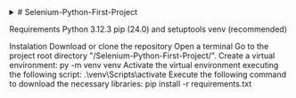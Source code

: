 <details>
<summary># Selenium-Python-First-Project</summary>

This Repository Contains a UI testing Project, using Python, Selenium Webdriver.

A simple search in Google to check the results are displayed is used as example.
</details>

Requirements
Python 3.12.3
pip (24.0) and setuptools
venv (recommended)

Instalation
Download or clone the repository
Open a terminal
Go to the project root directory "/Selenium-Python-First-Project/".
Create a virtual environment: py -m venv venv
Activate the virtual environment executing the following script: .\venv\Scripts\activate
Execute the following command to download the necessary libraries: pip install -r requirements.txt
